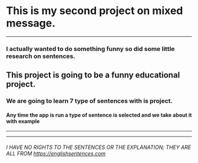 # This is my second project on mixed message.
---
### I actually wanted to do something funny so did some little research on sentences.

## This project is going to be a funny educational project. 

### We are going to learn 7 type of sentences with is project. 


#### Any time the app is run a type of sentence is selected and we take about it with example
---
---
###### I HAVE NO RIGHTS TO THE SENTENCES OR THE EXPLANATION; THEY ARE ALL FROM https://englishsentences.com